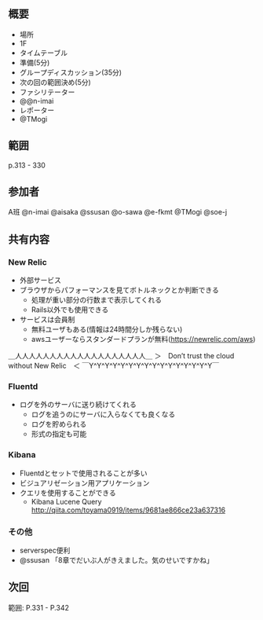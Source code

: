 概要
---

+ 場所
 + 1F
+ タイムテーブル
 + 準備(5分)
 + グループディスカッション(35分)
 + 次の回の範囲決め(5分)
+ ファシリテーター
 + @@n-imai
+ レポーター
 + @TMogi

範囲
---

p.313 - 330

参加者
---

 A班 @n-imai @aisaka @ssusan @o-sawa @e-fkmt @TMogi @soe-j

共有内容
---

### New Relic

  + 外部サービス
  + ブラウザからパフォーマンスを見てボトルネックとか判断できる
    + 処理が重い部分の行数まで表示してくれる
    + Rails以外でも使用できる
  + サービスは会員制
    + 無料ユーザもある(情報は24時間分しか残らない)
    + awsユーザーならスタンダードプランが無料(https://newrelic.com/aws)

＿人人人人人人人人人人人人人人人人人人人＿
＞　Don’t trust the cloud without New Relic　＜
￣Y^Y^Y^Y^Y^Y^Y^Y^Y^Y^Y^Y^Y^Y^Y^Y￣

### Fluentd

+ ログを外のサーバに送り続けてくれる
  + ログを追うのにサーバに入らなくても良くなる
  + ログを貯められる
  + 形式の指定も可能

### Kibana

+ Fluentdとセットで使用されることが多い
+ ビジュアリゼーション用アプリケーション
+ クエリを使用することができる
  + Kibana Lucene Query http://qiita.com/toyama0919/items/9681ae866ce23a637316

### その他

  + serverspec便利
  + @ssusan 「8章でだいぶ人がきえました。気のせいですかね」

次回
---

範囲: P.331 - P.342

